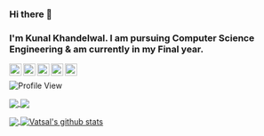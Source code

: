 ### Hi there 👋
### I'm Kunal Khandelwal. I am pursuing Computer Science Engineering & am currently in my Final year. 

<!--
**kunalkhandelwal/kunalkhandelwal** is a ✨ _special_ ✨ repository because its `README.md` (this file) appears on your GitHub profile.

Here are some ideas to get you started:

- 🔭 I’m currently working on ...
- 🌱 I’m currently learning ...
- 👯 I’m looking to collaborate on ...
- 🤔 I’m looking for help with ...
- 💬 Ask me about ...
- 📫 How to reach me: ...
- 😄 Pronouns: ...
- ⚡ Fun fact: ...
-->
<p>
<a href="https://twitter.com/Kunal_K29">
  <img align="left" alt="Kunal's Twitter" width="22px" src="https://cdn.jsdelivr.net/npm/simple-icons@v3/icons/twitter.svg" />
</a>
 <a href="https://www.linkedin.com/in/kunal-khandelwal-54b4b117a/">
  <img align="left" alt="Kunal's Linkedin" width="22px" src="https://cdn.jsdelivr.net/npm/simple-icons@v3/icons/linkedin.svg" />
</a>
<a href="https://github.com/kunalkhandelwal">
  <img align="left" alt="Kunal's Github" width="22px" src="https://cdn.jsdelivr.net/npm/simple-icons@v3/icons/github.svg" />

<a href="https://www.instagram.com/kunal._.khandelwal/">
  <img align="left" alt="Kunal's Instagram" width="22px" src="https://cdn.jsdelivr.net/npm/simple-icons@v3/icons/instagram.svg" />
</a>
<a href="https://www.facebook.com/kunal.khandelwal.9828">
  <img align="left" alt="Kunal's Facebook" width="22px" src="https://cdn.jsdelivr.net/npm/simple-icons@v3/icons/facebook.svg" />
</a>
 
<br/>
 
![Profile View](http://estruyf-github.azurewebsites.net/api/VisitorHit?user=kunalkhandelwal&repo=github-visitors-badge&countColorcountColor&countColor=%237B1E7A)
 
 <a href="https://kunalkhandelwal.github.io">
  <img src="https://github-readme-stats.vercel.app/api?username=kunalkhandelwal&count_private=true" align="center"/>
</a>
<a href="https://kunalkhandelwal.github.io">
  <img src="https://github-readme-stats.vercel.app/api/top-langs/?username=kunalkhandelwal&layout=compact" align="center"/>
</a> 
</p>
  
<a href="https://github.com/kunalkhandelwal">
  <img align="center" src="https://github-readme-stats.vercel.app/api/top-langs/?username=vatsalcode&theme=light&hide_langs_below=1" />
</a>
<a href="https://github.com/kunalkhandelwal">
 <img align="center" src="https://github-readme-stats.vercel.app/api?username=vatsalcode&show_icons=true&theme=light&line_height=27" alt="Vatsal's github stats"/>
</a>
  
